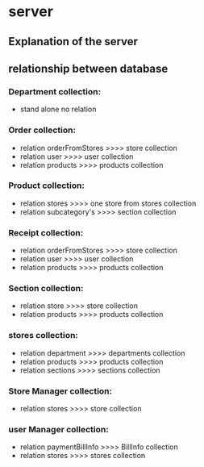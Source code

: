 # server

## Explanation of the server

## relationship between database

### Department collection:

- stand alone no relation

### Order collection:

- relation orderFromStores >>>> store collection
- relation user >>>> user collection
- relation products >>>> products collection

### Product collection:

- relation stores >>>> one store from stores collection
- relation subcategory's >>>> section collection

### Receipt collection:

- relation orderFromStores >>>> store collection
- relation user >>>> user collection
- relation products >>>> products collection

### Section collection:

- relation store >>>> store collection
- relation products >>>> products collection

### stores collection:

- relation department >>>> departments collection
- relation products >>>> products collection
- relation sections >>>> sections collection

### Store Manager collection:

- relation stores >>>> store collection

### user Manager collection:

- relation paymentBillInfo >>>> BillInfo collection
- relation stores >>>> stores collection


